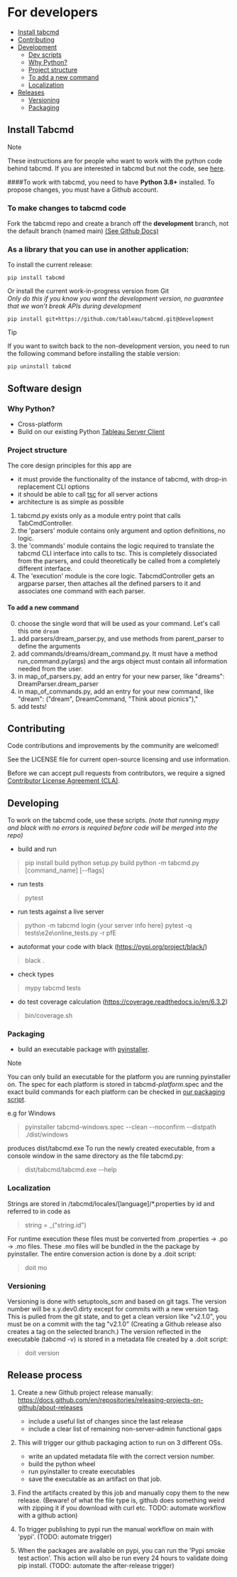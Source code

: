 
# For developers
* [Install tabcmd](#install-tabcmd)
* [Contributing](#contributing)
* [Development](#development)
  * [Dev scripts](#dev-scripts) 
  * [Why Python\?](#why-python)
  * [Project structure](#project-structure)
  * [To add a new command](#to-add-a-new-command)
  * [Localization](#localization)
* [Releases](#releases)
  * [Versioning](#versioning)
  * [Packaging](#packaging)


## Install Tabcmd
> [!NOTE]
> These instructions are for people who want to work with the python code behind tabcmd. If you are interested in tabcmd but not the code, see [here](Readme.md).

####To work with tabcmd, you need to have **Python 3.8+** installed. To propose changes, you must have a Github account.

### To make changes to tabcmd code

Fork the tabcmd repo and create a branch off the **development** branch, not the default branch (named main) [(See Github Docs)](https://docs.github.com/en/pull-requests/collaborating-with-pull-requests/working-with-forks/fork-a-repo)


### As a library that you can use in another application:

To install the current release:
```shell
pip install tabcmd
```

Or install the current work-in-progress version from Git\
*Only do this if you know you want the development version, no guarantee that we won't break APIs during development*

```shell
pip install git+https://github.com/tableau/tabcmd.git@development
```

> [!TIP]
> If you want to switch back to the non-development version, you need to run the following command before installing the stable version:
>
>```shell
>pip uninstall tabcmd
>```

## Software design

### Why Python?

* Cross-platform
* Build on our existing Python [Tableau Server Client](https://github.com/tableau/server-client-python/)


### Project structure
The core design principles for this app are
- it must provide the functionality  of the instance of tabcmd, with drop-in replacement CLI options
- it should be able to call [tsc](https://github.com/tableau/server-client-python/) for all server actions
- architecture is as simple as possible

1. tabcmd.py exists only as a module entry point that calls TabCmdController.
2. the 'parsers' module contains only argument and option definitions, no logic.
3. the 'commands' module contains the logic required to translate the tabcmd CLI interface into calls to tsc. This is completely dissociated from the parsers, and could theoretically be called from a completely different interface.
4. The 'execution' module is the core logic. TabcmdController gets an argparse parser, then attaches all the defined parsers to it and associates one command with each parser.

#### To add a new command
0. choose the single word that will be used as your command. Let's call this one `dream`
1. add parsers/dream_parser.py, and use methods from parent_parser to define the arguments
2. add commands/dreams/dream_command.py. It must have a method run_command.py(args) and the args object must contain all information needed from the user.
3. in map_of_parsers.py, add an entry for your new parser, like "dreams": DreamParser.dream_parser
4. in map_of_commands.py, add an entry for your new command, like "dream": ("dream", DreamCommand, "Think about picnics"),"
5. add tests!

## Contributing

Code contributions and improvements by the community are welcomed!

See the LICENSE file for current open-source licensing and use information. 

Before we can accept pull requests from contributors, we require a signed [Contributor License Agreement (CLA)](http://tableau.github.io/contributing.html).
 

## Developing
To work on the tabcmd code, use these scripts.
_(note that running mypy and black with no errors is required before code will be merged into the repo)_

- build and run
> pip install build
> python setup.py build
> python -m tabcmd.py [command_name] [--flags]

- run tests
> pytest

- run tests against a live server
> python -m tabcmd login {your server info here}
> pytest -q tests\e2e\online_tests.py -r pfE

- autoformat your code with black (https://pypi.org/project/black/)
> black .

- check types 
> mypy tabcmd tests

- do test coverage calculation (https://coverage.readthedocs.io/en/6.3.2)
> bin/coverage.sh


### Packaging 
- build an executable package with [pyinstaller](https://github.com/pyinstaller/pyinstaller). 
> [!NOTE]
> You can only build an executable for the platform you are running pyinstaller on. The spec for each platform is stored in tabcmd-*platform*.spec and the exact build commands for each platform can be checked in [our packaging script](.github/workflows//package.yml).

e.g for Windows
> pyinstaller tabcmd-windows.spec --clean --noconfirm --distpath ./dist/windows

produces dist/tabcmd.exe
To run the newly created executable, from a console window in the same directory as the file tabcmd.py:

> dist/tabcmd/tabcmd.exe --help



### Localization

Strings are stored in /tabcmd/locales/[language]/*.properties by id and referred to in code as 
> string = _("string.id")

For runtime execution these files must be converted from .properties -> .po -> .mo files. These .mo files will be bundled in the the package by pyinstaller. The entire conversion action is done by a .doit script:
> doit mo

### Versioning

Versioning is done with setuptools_scm and based on git tags. The version number will be x.y.dev0.dirty except for commits with a new version tag.
 This is pulled from the git state, and to get a clean version like "v2.1.0", you must be on a commit with the tag "v2.1.0" (Creating a Github release also creates a tag on the selected branch.) 
The version reflected in the executable (tabcmd -v) is stored in a metadata file created by a .doit script:
> doit version

## Release process

1. Create a new Github project release manually: https://docs.github.com/en/repositories/releasing-projects-on-github/about-releases
    - include a useful list of changes since the last release
    - include a clear list of remaining non-server-admin functional gaps

1. This will trigger our github packaging action to run on 3 different OSs.
    - write an updated metadata file with the correct version number.
    - build the python wheel
    - run pyinstaller to create executables
    - save the executable as an artifact on that job.

1. Find the artifacts created by this job and manually copy them to the new release. (Beware! of what the file type is, github does something weird with zipping it if you download with curl etc. TODO: automate workflow with a github action)

1. To trigger publishing to pypi run the manual workflow on main with 'pypi'. (TODO: automate trigger)

1. When the packages are available on pypi, you can run the 'Pypi smoke test action'. This action will also be run every 24 hours to validate doing pip install. (TODO: automate the after-release trigger)


